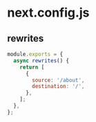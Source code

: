 <!-- .slide: class="two-column with-code " -->

# next.config.js

## rewrites

```js
module.exports = {
  async rewrites() {
    return [
      {
        source: '/about',
        destination: '/',
      },
    ];
  },
};
```
